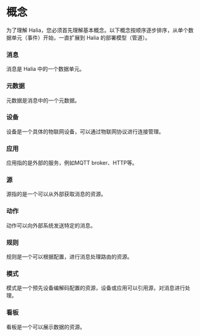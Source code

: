 # 概念

为了理解 Halia，您必须首先理解基本概念。以下概念按顺序逐步排序，从单个数据单元（事件）开始，一直扩展到 Halia 的部署模型（管道）。

### 消息
消息是 Halia 中的一个数据单元。

### 元数据
元数据是消息中的一个元数据。

### 设备
设备是一个具体的物联网设备，可以通过物联网协议进行连接管理。

### 应用
应用指的是外部的服务，例如MQTT broker、HTTP等。

### 源
源指的是一个可以从外部获取消息的资源。

### 动作
动作可以向外部系统发送特定的消息。

### 规则
规则是一个可以根据配置，进行消息处理路由的资源。

### 模式
模式是一个预先设备编解码配置的资源，设备或应用可以引用源，对消息进行处理。

### 看板
看板是一个可以展示数据的资源。